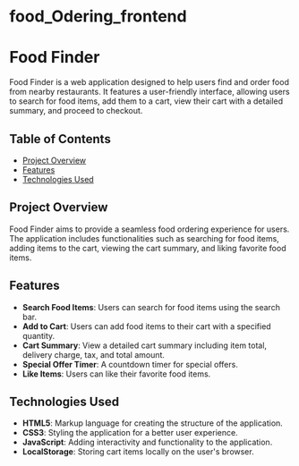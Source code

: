 # food_Odering_frontend
# Food Finder

Food Finder is a web application designed to help users find and order food from nearby restaurants. It features a user-friendly interface, allowing users to search for food items, add them to a cart, view their cart with a detailed summary, and proceed to checkout.

## Table of Contents
- [Project Overview](#project-overview)
- [Features](#features)
- [Technologies Used](#technologies-used)

## Project Overview

Food Finder aims to provide a seamless food ordering experience for users. The application includes functionalities such as searching for food items, adding items to the cart, viewing the cart summary, and liking favorite food items.

## Features

- **Search Food Items**: Users can search for food items using the search bar.
- **Add to Cart**: Users can add food items to their cart with a specified quantity.
- **Cart Summary**: View a detailed cart summary including item total, delivery charge, tax, and total amount.
- **Special Offer Timer**: A countdown timer for special offers.
- **Like Items**: Users can like their favorite food items.

## Technologies Used

- **HTML5**: Markup language for creating the structure of the application.
- **CSS3**: Styling the application for a better user experience.
- **JavaScript**: Adding interactivity and functionality to the application.
- **LocalStorage**: Storing cart items locally on the user's browser.
